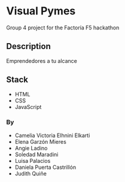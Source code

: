 # Visual Pymes
Group 4 project for the Factoría F5 hackathon

## Description
Emprendedores a tu alcance

## Stack
- HTML
- CSS
- JavaScript

### By
- Camelia Victoria Elhnini Elkarti
- Elena Garzón Mieres
- Angie Ladino
- Soledad Maradini
- Luisa Palacios
- Daniela Puerta Castrillón
- Judith Quiñe